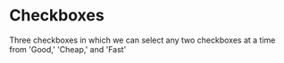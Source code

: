 # Checkboxes
Three checkboxes in which we can select any two checkboxes at a time from 'Good,' 'Cheap,' and 'Fast'

